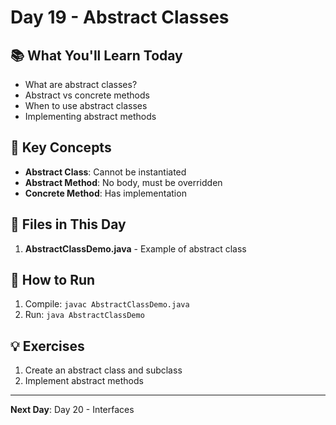# Day 19 - Abstract Classes

## 📚 What You'll Learn Today

- What are abstract classes?
- Abstract vs concrete methods
- When to use abstract classes
- Implementing abstract methods

## 🎯 Key Concepts

- **Abstract Class**: Cannot be instantiated
- **Abstract Method**: No body, must be overridden
- **Concrete Method**: Has implementation

## 📁 Files in This Day

1. **AbstractClassDemo.java** - Example of abstract class

## 🚀 How to Run

1. Compile: `javac AbstractClassDemo.java`
2. Run: `java AbstractClassDemo`

## 💡 Exercises

1. Create an abstract class and subclass
2. Implement abstract methods

---

**Next Day**: Day 20 - Interfaces 